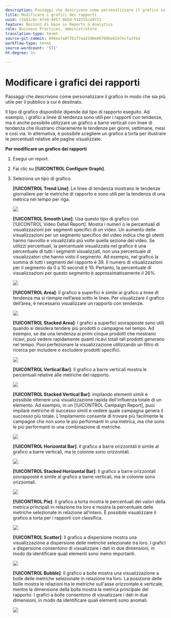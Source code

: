 ```yaml
---
description: Passaggi che descrivono come personalizzare il grafico in modo che sia più utile per il pubblico a cui è destinato.
title: Modificare i grafici dei rapporti
uuid: c2e81c6c-bfe9-4457-8b5d-512255ca9711
feature: Nozioni di base su Reports & Analytics
role: Business Practices, amministratore
translation-type: tm+mt
source-git-commit: 894ee7a8f761f7aa2590e06708be82e7ecfa3f6d
workflow-type: tm+mt
source-wordcount: '571'
ht-degree: 1%

---
```



# Modificare i grafici dei rapporti

Passaggi che descrivono come personalizzare il grafico in modo che sia più utile per il pubblico a cui è destinato.

Il tipo di grafico disponibile dipende dal tipo di rapporto eseguito. Ad esempio, i grafici a linee di tendenza sono utili per i rapporti con tendenze, ma è anche possibile utilizzare un grafico a barre verticali con linee di tendenza che illustrano chiaramente le tendenze per giorni, settimane, mesi e così via. In alternativa, è possibile scegliere un grafico a torta per illustrare le percentuali relative alle pagine visualizzate.

**Per modificare un grafico dei rapporti**

1. Esegui un report.
1. Fai clic su **[!UICONTROL Configure Graph]**.
1. Seleziona un tipo di grafico.

   **[!UICONTROL Trend Line]**: Le linee di tendenza mostrano le tendenze giornaliere per le metriche di rapporto e sono utili per la tendenza di una metrica nel tempo per riga.

   ![](assets/graph_trend_line.png)

   **[!UICONTROL Smooth Line]**: Usa questo tipo di grafico con  [!UICONTROL Video Detail Report]. Mostra i numeri o le percentuali di visualizzazioni per segmenti specifici di un video. Un aumento delle visualizzazioni per un segmento specifico del video indica che gli utenti hanno riavvolto e visualizzato più volte quella sezione del video. Se utilizzi percentuali, la percentuale visualizzata nel grafico è una percentuale di tutti i segmenti visualizzati, non una percentuale di visualizzatori che hanno visto il segmento. Ad esempio, nel grafico la somma di tutti i segmenti del rapporto è 39. Il numero di visualizzazioni per il segmento da 0 a 10 secondi è 10. Pertanto, la percentuale di visualizzazioni per questo segmento è approssimativamente il 26%.

   ![](assets/graph_smooth_line.png)

   **[!UICONTROL Area]**: Il grafico a superfici è simile al grafico a linee di tendenza ma si riempie nell’area sotto le linee. Per visualizzare il grafico dell’area, è necessario visualizzare un rapporto con tendenze.

   ![](assets/graph_area.png)

   **[!UICONTROL Stacked Area]**: I grafici a superfici sovrapposte sono utili quando si desidera tendere più prodotti o campagne nel tempo. Ad esempio, se dai una tendenza ai primi cinque prodotti che mostrano ricavi, puoi vedere rapidamente quanti ricavi totali tali prodotti generano nel tempo. Puoi perfezionare la visualizzazione utilizzando un filtro di ricerca per includere o escludere prodotti specifici.

   ![](assets/graph_stacked_area.png)

   **[!UICONTROL Vertical Bar]**: Il grafico a barre verticali mostra le percentuali relative alle metriche del rapporto.

   ![](assets/graph_vertical_bars.png)

   **[!UICONTROL Stacked Vertical Bar]**: impilando elementi simili è possibile ottenere una visualizzazione rapida dell&#39;influenza totale di un elemento. Ad esempio, in un [!UICONTROL Campaign Report], puoi impilare metriche di successo simili e vedere quale campagna genera il successo più totale. L’impilamento consente di trovare più facilmente le campagne che non sono le più performanti in una metrica, ma che sono le più performanti in una combinazione di metriche.

   ![](assets/graph_stacked_vertical.png)

   **[!UICONTROL Horizontal Bar]**: Il grafico a barre orizzontali è simile al grafico a barre verticali, ma le colonne sono orizzontali.

   ![](assets/graph_horizontal_bar.png)

   **[!UICONTROL Stacked Horizontal Bar]**: Il grafico a barre orizzontali sovrapposte è simile al grafico a barre verticali, ma le colonne sono orizzontali.

   ![](assets/graph_stacked_horizontal.png)

   **[!UICONTROL Pie]**: Il grafico a torta mostra le percentuali dei valori della metrica principali in relazione tra loro e mostra la percentuale delle metriche selezionate in relazione all’intero. È possibile visualizzare il grafico a torta per i rapporti con classifica.

   ![](assets/graph_pie.png)

   **[!UICONTROL Scatter]**: Il grafico a dispersione mostra una visualizzazione a dispersione delle metriche selezionate tra loro. I grafici a dispersione consentono di visualizzare i dati in due dimensioni, in modo da identificare quali elementi sono meno importanti.

   ![](assets/graph_scatter.png)

   **[!UICONTROL Bubble]**: Il grafico a bolle mostra una visualizzazione a bolle delle metriche selezionate in relazione tra loro. La posizione delle bolle mostra le relazioni tra le metriche sull&#39;asse orizzontale e verticale, mentre la dimensione della bolla mostra la metrica principale del rapporto. I grafici a bolle consentono di visualizzare i dati in due dimensioni, in modo da identificare quali elementi sono anomali.

   ![](assets/graph_bubble.png)


